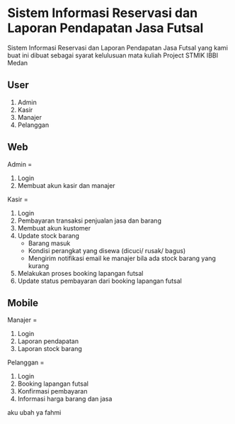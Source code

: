 # Sistem Informasi Reservasi dan Laporan Pendapatan Jasa Futsal

Sistem Informasi Reservasi dan Laporan Pendapatan Jasa Futsal yang kami buat ini dibuat sebagai syarat kelulusuan mata kuliah Project STMIK IBBI Medan

## User
1. Admin
2. Kasir
3. Manajer
4. Pelanggan

## Web
Admin =
1. Login
2. Membuat akun kasir dan manajer
    
Kasir =
1. Login
2. Pembayaran transaksi penjualan jasa dan barang
3. Membuat akun kustomer
4. Update stock barang
    * Barang masuk
    * Kondisi perangkat yang disewa (dicuci/ rusak/ bagus)
    * Mengirim notifikasi email ke manajer bila ada stock barang yang kurang
5. Melakukan proses booking lapangan futsal
6. Update status pembayaran dari booking lapangan futsal

## Mobile
Manajer =
1. Login 
2. Laporan pendapatan
3. Laporan stock barang

Pelanggan =
1. Login
2. Booking lapangan futsal
3. Konfirmasi pembayaran
4. Informasi harga barang dan jasa

aku ubah ya fahmi